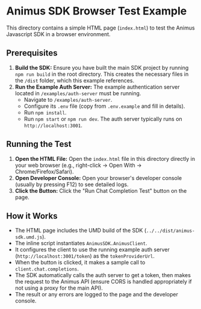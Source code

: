# Animus SDK Browser Test Example

This directory contains a simple HTML page (`index.html`) to test the Animus Javascript SDK in a browser environment.

## Prerequisites

1.  **Build the SDK:** Ensure you have built the main SDK project by running `npm run build` in the root directory. This creates the necessary files in the `/dist` folder, which this example references.
2.  **Run the Example Auth Server:** The example authentication server located in `/examples/auth-server` must be running.
    *   Navigate to `/examples/auth-server`.
    *   Configure its `.env` file (copy from `.env.example` and fill in details).
    *   Run `npm install`.
    *   Run `npm start` or `npm run dev`.
    The auth server typically runs on `http://localhost:3001`.

## Running the Test

1.  **Open the HTML File:** Open the `index.html` file in this directory directly in your web browser (e.g., right-click -> Open With -> Chrome/Firefox/Safari).
2.  **Open Developer Console:** Open your browser's developer console (usually by pressing F12) to see detailed logs.
3.  **Click the Button:** Click the "Run Chat Completion Test" button on the page.

## How it Works

*   The HTML page includes the UMD build of the SDK (`../../dist/animus-sdk.umd.js`).
*   The inline script instantiates `AnimusSDK.AnimusClient`.
*   It configures the client to use the running example auth server (`http://localhost:3001/token`) as the `tokenProviderUrl`.
*   When the button is clicked, it makes a sample call to `client.chat.completions`.
*   The SDK automatically calls the auth server to get a token, then makes the request to the Animus API (ensure CORS is handled appropriately if not using a proxy for the main API).
*   The result or any errors are logged to the page and the developer console.